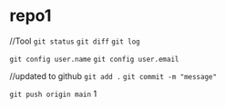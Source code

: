 # repo1

//Tool
`git status`
`git diff`
`git log`

`git config user.name`
`git config user.email`

//updated to github
`git add .`
`git commit -m "message"`

`git push origin main`
1
